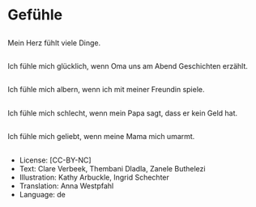 # Gefühle

##
Mein Herz fühlt viele Dinge.

##
Ich fühle mich glücklich, wenn Oma uns am Abend Geschichten erzählt.

##
Ich fühle mich albern, wenn ich mit meiner Freundin spiele.

##
Ich fühle mich schlecht, wenn mein Papa sagt, dass er kein Geld hat.

##
Ich fühle mich geliebt, wenn meine Mama mich umarmt.

##
* License: [CC-BY-NC]
* Text: Clare Verbeek, Thembani Dladla, Zanele Buthelezi
* Illustration: Kathy Arbuckle, Ingrid Schechter
* Translation: Anna Westpfahl
* Language: de
